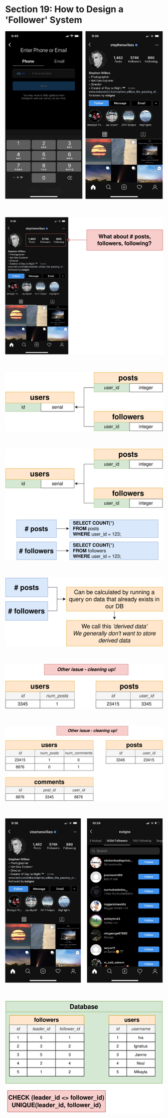 # Section 19: How to Design a 'Follower' System

<div align="center"><img src="../../diagrams/19/sql-1.svg" /></div><br/><br/><br/>
<div align="center"><img src="../../diagrams/19/sql-2.svg" /></div><br/><br/><br/>
<div align="center"><img src="../../diagrams/19/sql-3.svg" /></div><br/><br/><br/>
<div align="center"><img src="../../diagrams/19/sql-4.svg" /></div><br/><br/><br/>
<div align="center"><img src="../../diagrams/19/sql-5.svg" /></div><br/><br/><br/>
<div align="center"><img src="../../diagrams/19/sql-6.svg" /></div><br/><br/><br/>
<div align="center"><img src="../../diagrams/19/sql-7.svg" /></div><br/><br/><br/>
<div align="center"><img src="../../diagrams/19/sql-8.svg" /></div><br/><br/><br/>
<div align="center"><img src="../../diagrams/19/sql-9.svg" /></div><br/><br/><br/>
